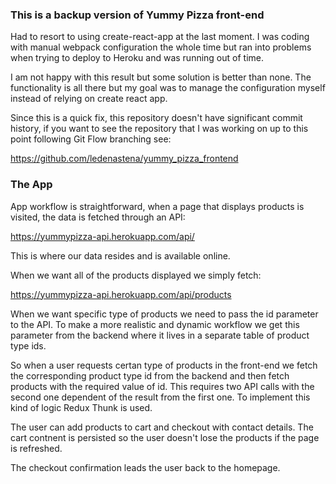 ### This is a backup version of Yummy Pizza front-end

Had to resort to using create-react-app at the last moment.
I was coding with manual webpack configuration the whole time but ran into problems when trying
to deploy to Heroku and was running out of time.

I am not happy with this result but some solution is better than none.
The functionality is all there but my goal was to manage the configuration myself instead of relying on create react app.

Since this is a quick fix, this repository doesn't have significant commit history, if you want to see the repository that I was working on up to this point following Git Flow branching see: 

https://github.com/ledenastena/yummy_pizza_frontend

### The App

App workflow is straightforward, when a page that displays products is visited, the data is fetched through an API:

https://yummypizza-api.herokuapp.com/api/

This is where our data resides and is available online. 

When we want all of the products displayed we simply fetch:

https://yummypizza-api.herokuapp.com/api/products

When we want specific type of products we need to pass the id parameter to the API. To make a more realistic and dynamic workflow we get this parameter from the backend where it lives in a separate table of product type ids. 

So when a user requests certan type of products in the front-end we fetch the corresponding product type id from the backend and then fetch products with the required value of id. This requires two API calls with the second one dependent of the result from the first one. To implement this kind of logic Redux Thunk is used.

The user can add products to cart and checkout with contact details. The cart contnent is persisted so the user doesn't lose the products if the page is refreshed.

The checkout confirmation leads the user back to the homepage.